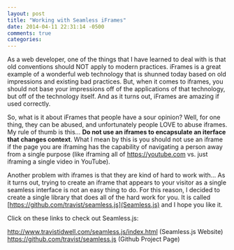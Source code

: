 ```yaml
---
layout: post
title: "Working with Seamless iFrames"
date: 2014-04-11 22:31:14 -0500
comments: true
categories: 
---
```

As a web developer, one of the things that I have learned to deal with is that old conventions should NOT apply to modern practices.
iFrames is a great example of a wonderful web technology that is shunned today based on old impressions and existing bad practices. But, when it comes to iframes, you should not base your impressions off of the applications of that technology, but off of the technology itself.  And as it turns out, iFrames are amazing if used correctly.
<!-- more -->
So, what is it about iFrames that people have a sour opinion?  Well, for one thing, they can be abused, and unfortunately people LOVE to abuse iframes. My rule of thumb is this...
__Do not use an iframes to encapsulate an iterface that changes context__.  What I mean by this is you should not use an iframe if the page you are iframing has the capability of navigating a person away from a single purpose (like iframing all of https://youtube.com vs. just iframing a single video in YouTube).

Another problem with iframes is that they are kind of hard to work with... As it turns out, trying to create an iframe that appears to your visitor as a single seamless interface is not an easy thing to do. For this reason, I decided to create a single library that does all of the hard work for you. It is called [https://github.com/travist/seamless.js](Seamless.js) and I hope you like it.

Click on these links to check out Seamless.js:

  http://www.travistidwell.com/seamless.js/index.html (Seamless.js Website)</li>
  https://github.com/travist/seamless.js (Github Project Page)